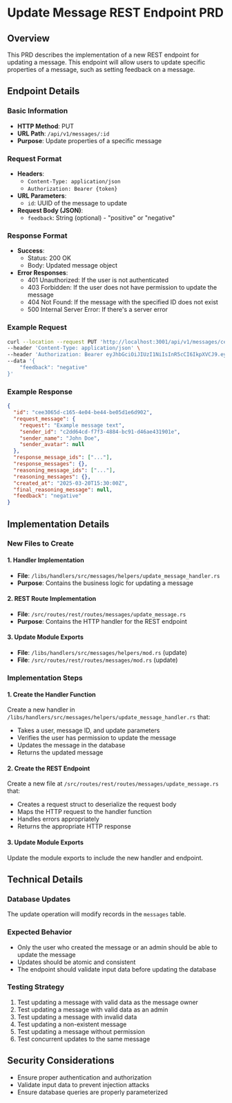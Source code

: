 # Update Message REST Endpoint PRD

## Overview
This PRD describes the implementation of a new REST endpoint for updating a message. This endpoint will allow users to update specific properties of a message, such as setting feedback on a message.

## Endpoint Details

### Basic Information
- **HTTP Method**: PUT
- **URL Path**: `/api/v1/messages/:id`
- **Purpose**: Update properties of a specific message

### Request Format
- **Headers**:
  - `Content-Type: application/json`
  - `Authorization: Bearer {token}`
- **URL Parameters**:
  - `id`: UUID of the message to update
- **Request Body (JSON)**:
  - `feedback`: String (optional) - "positive" or "negative"

### Response Format
- **Success**:
  - Status: 200 OK
  - Body: Updated message object
- **Error Responses**:
  - 401 Unauthorized: If the user is not authenticated
  - 403 Forbidden: If the user does not have permission to update the message
  - 404 Not Found: If the message with the specified ID does not exist
  - 500 Internal Server Error: If there's a server error

### Example Request
```bash
curl --location --request PUT 'http://localhost:3001/api/v1/messages/cee3065d-c165-4e04-be44-be05d1e6d902' \
--header 'Content-Type: application/json' \
--header 'Authorization: Bearer eyJhbGciOiJIUzI1NiIsInR5cCI6IkpXVCJ9.eyJzdWIiOiJjMmRkNjRjZC1mN2YzLTQ4ODQtYmM5MS1kNDZhZTQzMTkwMWUiLCJuYW1lIjoiSm9obiBEb2UiLCJpYXQiOjE1MTYyMzkwMjIsImV4cCI6MjUxODU1NTMyNiwiYXVkIjoiYXV0aGVudGljYXRlZCJ9.uRs5OVyYErQ1iSQwAXVUD6TFolOu31ejPhcBS41ResA' \
--data '{
    "feedback": "negative"
}'
```

### Example Response
```json
{
  "id": "cee3065d-c165-4e04-be44-be05d1e6d902",
  "request_message": {
    "request": "Example message text",
    "sender_id": "c2dd64cd-f7f3-4884-bc91-d46ae431901e",
    "sender_name": "John Doe",
    "sender_avatar": null
  },
  "response_message_ids": ["..."],
  "response_messages": {},
  "reasoning_message_ids": ["..."],
  "reasoning_messages": {},
  "created_at": "2025-03-20T15:30:00Z",
  "final_reasoning_message": null,
  "feedback": "negative"
}
```

## Implementation Details

### New Files to Create

#### 1. Handler Implementation
- **File**: `/libs/handlers/src/messages/helpers/update_message_handler.rs`
- **Purpose**: Contains the business logic for updating a message

#### 2. REST Route Implementation
- **File**: `/src/routes/rest/routes/messages/update_message.rs`
- **Purpose**: Contains the HTTP handler for the REST endpoint

#### 3. Update Module Exports
- **File**: `/libs/handlers/src/messages/helpers/mod.rs` (update)
- **File**: `/src/routes/rest/routes/messages/mod.rs` (update)

### Implementation Steps

#### 1. Create the Handler Function
Create a new handler in `/libs/handlers/src/messages/helpers/update_message_handler.rs` that:
- Takes a user, message ID, and update parameters
- Verifies the user has permission to update the message
- Updates the message in the database
- Returns the updated message

#### 2. Create the REST Endpoint
Create a new file at `/src/routes/rest/routes/messages/update_message.rs` that:
- Creates a request struct to deserialize the request body
- Maps the HTTP request to the handler function
- Handles errors appropriately
- Returns the appropriate HTTP response

#### 3. Update Module Exports
Update the module exports to include the new handler and endpoint.

## Technical Details

### Database Updates
The update operation will modify records in the `messages` table.

### Expected Behavior
- Only the user who created the message or an admin should be able to update the message
- Updates should be atomic and consistent
- The endpoint should validate input data before updating the database

### Testing Strategy
1. Test updating a message with valid data as the message owner
2. Test updating a message with valid data as an admin
3. Test updating a message with invalid data
4. Test updating a non-existent message
5. Test updating a message without permission
6. Test concurrent updates to the same message

## Security Considerations
- Ensure proper authentication and authorization
- Validate input data to prevent injection attacks
- Ensure database queries are properly parameterized
